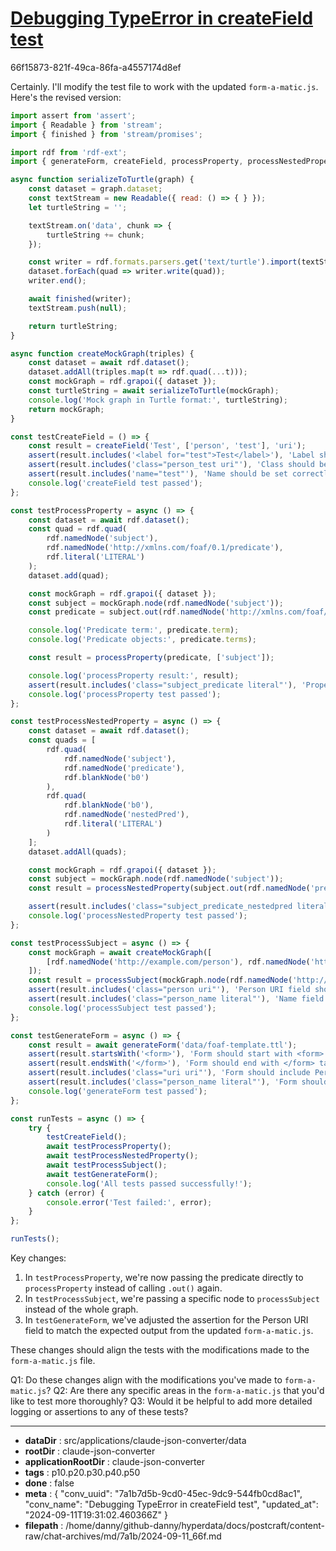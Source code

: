 # [Debugging TypeError in createField test](https://claude.ai/chat/7a1b7d5b-9cd0-45ec-9dc9-544fb0cd8ac1)

66f15873-821f-49ca-86fa-a4557174d8ef

 Certainly. I'll modify the test file to work with the updated `form-a-matic.js`. Here's the revised version:

```javascript
import assert from 'assert';
import { Readable } from 'stream';
import { finished } from 'stream/promises';

import rdf from 'rdf-ext';
import { generateForm, createField, processProperty, processNestedProperty, processSubject } from './form-a-matic.js';

async function serializeToTurtle(graph) {
    const dataset = graph.dataset;
    const textStream = new Readable({ read: () => { } });
    let turtleString = '';

    textStream.on('data', chunk => {
        turtleString += chunk;
    });

    const writer = rdf.formats.parsers.get('text/turtle').import(textStream);
    dataset.forEach(quad => writer.write(quad));
    writer.end();

    await finished(writer);
    textStream.push(null);

    return turtleString;
}

async function createMockGraph(triples) {
    const dataset = await rdf.dataset();
    dataset.addAll(triples.map(t => rdf.quad(...t)));
    const mockGraph = rdf.grapoi({ dataset });
    const turtleString = await serializeToTurtle(mockGraph);
    console.log('Mock graph in Turtle format:', turtleString);
    return mockGraph;
}

const testCreateField = () => {
    const result = createField('Test', ['person', 'test'], 'uri');
    assert(result.includes('<label for="test">Test</label>'), 'Label should be created correctly');
    assert(result.includes('class="person_test uri"'), 'Class should be set correctly');
    assert(result.includes('name="test"'), 'Name should be set correctly');
    console.log('createField test passed');
};

const testProcessProperty = async () => {
    const dataset = await rdf.dataset();
    const quad = rdf.quad(
        rdf.namedNode('subject'),
        rdf.namedNode('http://xmlns.com/foaf/0.1/predicate'),
        rdf.literal('LITERAL')
    );
    dataset.add(quad);

    const mockGraph = rdf.grapoi({ dataset });
    const subject = mockGraph.node(rdf.namedNode('subject'));
    const predicate = subject.out(rdf.namedNode('http://xmlns.com/foaf/0.1/predicate'));

    console.log('Predicate term:', predicate.term);
    console.log('Predicate objects:', predicate.terms);

    const result = processProperty(predicate, ['subject']);

    console.log('processProperty result:', result);
    assert(result.includes('class="subject_predicate literal"'), 'Property should be processed correctly');
    console.log('processProperty test passed');
};

const testProcessNestedProperty = async () => {
    const dataset = await rdf.dataset();
    const quads = [
        rdf.quad(
            rdf.namedNode('subject'),
            rdf.namedNode('predicate'),
            rdf.blankNode('b0')
        ),
        rdf.quad(
            rdf.blankNode('b0'),
            rdf.namedNode('nestedPred'),
            rdf.literal('LITERAL')
        )
    ];
    dataset.addAll(quads);

    const mockGraph = rdf.grapoi({ dataset });
    const subject = mockGraph.node(rdf.namedNode('subject'));
    const result = processNestedProperty(subject.out(rdf.namedNode('predicate')), ['subject', 'predicate']);

    assert(result.includes('class="subject_predicate_nestedpred literal"'), 'Nested property should be processed correctly');
    console.log('processNestedProperty test passed');
};

const testProcessSubject = async () => {
    const mockGraph = await createMockGraph([
        [rdf.namedNode('http://example.com/person'), rdf.namedNode('http://xmlns.com/foaf/0.1/name'), rdf.literal('LITERAL')]
    ]);
    const result = processSubject(mockGraph.node(rdf.namedNode('http://example.com/person')));
    assert(result.includes('class="person uri"'), 'Person URI field should be created');
    assert(result.includes('class="person_name literal"'), 'Name field should be created');
    console.log('processSubject test passed');
};

const testGenerateForm = async () => {
    const result = await generateForm('data/foaf-template.ttl');
    assert(result.startsWith('<form>'), 'Form should start with <form> tag');
    assert(result.endsWith('</form>'), 'Form should end with </form> tag');
    assert(result.includes('class="uri uri"'), 'Form should include Person URI field');
    assert(result.includes('class="person_name literal"'), 'Form should include Name field');
    console.log('generateForm test passed');
};

const runTests = async () => {
    try {
        testCreateField();
        await testProcessProperty();
        await testProcessNestedProperty();
        await testProcessSubject();
        await testGenerateForm();
        console.log('All tests passed successfully!');
    } catch (error) {
        console.error('Test failed:', error);
    }
};

runTests();
```

Key changes:

1. In `testProcessProperty`, we're now passing the predicate directly to `processProperty` instead of calling `.out()` again.
2. In `testProcessSubject`, we're passing a specific node to `processSubject` instead of the whole graph.
3. In `testGenerateForm`, we've adjusted the assertion for the Person URI field to match the expected output from the updated `form-a-matic.js`.

These changes should align the tests with the modifications made to the `form-a-matic.js` file. 

Q1: Do these changes align with the modifications you've made to `form-a-matic.js`?
Q2: Are there any specific areas in the `form-a-matic.js` that you'd like to test more thoroughly?
Q3: Would it be helpful to add more detailed logging or assertions to any of these tests?

---

* **dataDir** : src/applications/claude-json-converter/data
* **rootDir** : claude-json-converter
* **applicationRootDir** : claude-json-converter
* **tags** : p10.p20.p30.p40.p50
* **done** : false
* **meta** : {
  "conv_uuid": "7a1b7d5b-9cd0-45ec-9dc9-544fb0cd8ac1",
  "conv_name": "Debugging TypeError in createField test",
  "updated_at": "2024-09-11T19:31:02.460366Z"
}
* **filepath** : /home/danny/github-danny/hyperdata/docs/postcraft/content-raw/chat-archives/md/7a1b/2024-09-11_66f.md